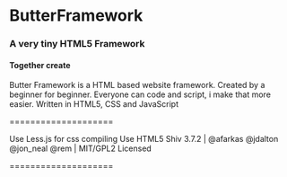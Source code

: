 # ButterFramework

### A very tiny HTML5 Framework

#### Together create 


Butter Framework is a HTML based website framework. Created by a beginner for beginner.
Everyone can code and script, i make that more easier.
Written in HTML5, CSS and JavaScript

====================

Use Less.js for css compiling 
Use HTML5 Shiv 3.7.2 | @afarkas @jdalton @jon_neal @rem | MIT/GPL2 Licensed

====================
